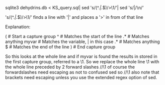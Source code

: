 sqlite3 dehydrins.db < KS_query.sql| sed 's/\(^.*|.*$\)/>\1/'| sed 's/|/\n/'

's/\(^.*|.*$\)/>\1/' finds a line with '|' and places a '>' in from of that line

Explanation:

(      # Start a capture group
^      # Matches the start of the line 
.*     # Matches anything 
myvar  # Matches the variable, | in this case
.*     # Matches anything
$      # Matches the end of the line
)      # End capture group

So this looks at the whole line and if myvar is found the results in stored in the first capture group, referred to a \1. So we replace the whole line \1 with the whole line preceded by 2 forward slashes //\1 of course the forwardslashes need escaping as not to confused sed so \/\/\1 also note that brackets need escaping unless you use the extended regex option of sed. 
